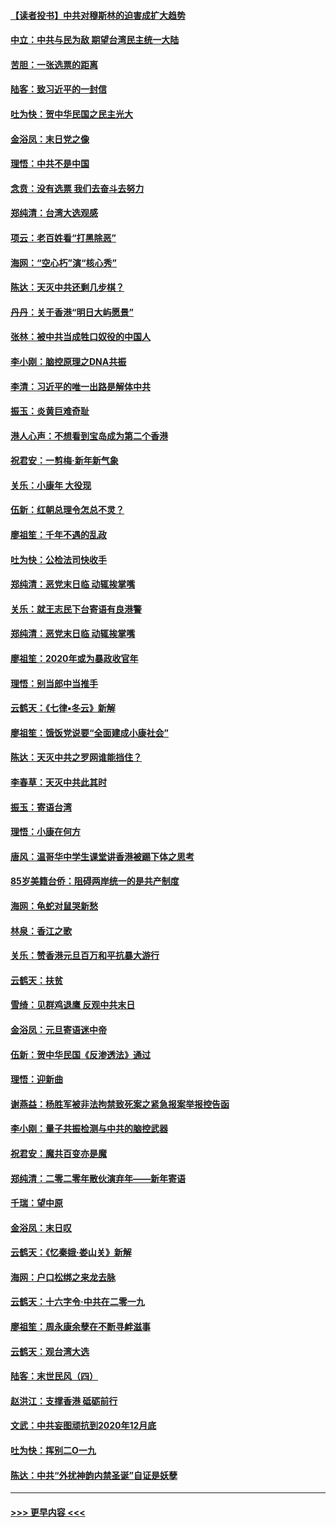 #### [【读者投书】中共对穆斯林的迫害成扩大趋势](../pages/nsc993/n11791371.md?t=01141755) 
#### [中立：中共与民为敌 期望台湾民主统一大陆](../pages/nsc993/n11790392.md?t=01141755) 
#### [苦胆：一张选票的距离](../pages/nsc993/n11788914.md?t=01141755) 
#### [陆客：致习近平的一封信](../pages/nsc993/n11788867.md?t=01141755) 
#### [吐为快：贺中华民国之民主光大](../pages/nsc993/n11788618.md?t=01141755) 
#### [金浴凤：末日党之像](../pages/nsc993/n11787475.md?t=01141755) 
#### [理悟：中共不是中国](../pages/nsc993/n11787463.md?t=01141755) 
#### [念贲：没有选票  我们去奋斗去努力](../pages/nsc993/n11787398.md?t=01141755) 
#### [郑纯清：台湾大选观感](../pages/nsc993/n11786210.md?t=01141755) 
#### [项云：老百姓看“打黑除恶”](../pages/nsc993/n11785398.md?t=01141755) 
#### [海网：“空心朽”演“核心秀”](../pages/nsc993/n11783874.md?t=01141755) 
#### [陈达：天灭中共还剩几步棋？](../pages/nsc993/n11783719.md?t=01141755) 
#### [丹丹：关于香港“明日大屿愿景”](../pages/nsc993/n11783273.md?t=01141755) 
#### [张林：被中共当成牲口奴役的中国人](../pages/nsc993/n11782397.md?t=01141755) 
#### [李小刚：脑控原理之DNA共振](../pages/nsc993/n11780962.md?t=01141755) 
#### [李清：习近平的唯一出路是解体中共](../pages/nsc993/n11780866.md?t=01141755) 
#### [振玉：炎黄巨难奇耻](../pages/nsc993/n11779632.md?t=01141755) 
#### [港人心声：不想看到宝岛成为第二个香港](../pages/nsc993/n11778817.md?t=01141755) 
#### [祝君安：一剪梅‧新年新气象](../pages/nsc993/n11776340.md?t=01141755) 
#### [关乐：小康年 大役现](../pages/nsc993/n11774213.md?t=01141755) 
#### [伍新：红朝总理令怎总不灵？](../pages/nsc993/n11770813.md?t=01141755) 
#### [廖祖笙：千年不遇的乱政](../pages/nsc993/n11770373.md?t=01141755) 
#### [吐为快：公检法司快收手](../pages/nsc993/n11770359.md?t=01141755) 
#### [郑纯清：恶党末日临 动辄挨掌嘴](../pages/nsc993/n11769912.md?t=01141755) 
#### [关乐：就王志民下台寄语有良港警](../pages/nsc993/n11769903.md?t=01141755) 
#### [郑纯清：恶党末日临 动辄挨掌嘴](../pages/nsc993/n11769356.md?t=01141755) 
#### [廖祖笙：2020年或为暴政收官年](../pages/nsc993/n11768216.md?t=01141755) 
#### [理悟：别当郎中当推手](../pages/nsc993/n11768243.md?t=01141755) 
#### [云鹤天：《七律▪冬云》新解](../pages/nsc993/n11768204.md?t=01141755) 
#### [廖祖笙：饿饭党说要“全面建成小康社会”](../pages/nsc993/n11767482.md?t=01141755) 
#### [陈达：天灭中共之罗网谁能挡住？](../pages/nsc993/n11767465.md?t=01141755) 
#### [李春草：天灭中共此其时](../pages/nsc993/n11767452.md?t=01141755) 
#### [振玉：寄语台湾](../pages/nsc993/n11767432.md?t=01141755) 
#### [理悟：小康在何方](../pages/nsc993/n11767394.md?t=01141755) 
#### [唐风：温哥华中学生课堂讲香港被踢下体之思考](../pages/nsc993/n11766848.md?t=01141755) 
#### [85岁美籍台侨：阻碍两岸统一的是共产制度](../pages/nsc993/n11765043.md?t=01141755) 
#### [海网：龟蛇对鼠哭新愁](../pages/nsc993/n11764895.md?t=01141755) 
#### [林泉：香江之歌](../pages/nsc993/n11764415.md?t=01141755) 
#### [关乐：赞香港元旦百万和平抗暴大游行](../pages/nsc993/n11764382.md?t=01141755) 
#### [云鹤天：扶贫](../pages/nsc993/n11764245.md?t=01141755) 
#### [雪绮：见群鸡退鹰  反观中共末日](../pages/nsc993/n11762112.md?t=01141755) 
#### [金浴凤：元旦寄语迷中帝](../pages/nsc993/n11761788.md?t=01141755) 
#### [伍新：贺中华民国《反渗透法》通过](../pages/nsc993/n11761994.md?t=01141755) 
#### [理悟：迎新曲](../pages/nsc993/n11761152.md?t=01141755) 
#### [谢燕益：杨胜军被非法拘禁致死案之紧急报案举报控告函](../pages/nsc993/n11756134.md?t=01141755) 
#### [李小刚：量子共振检测与中共的脑控武器](../pages/nsc993/n11754518.md?t=01141755) 
#### [祝君安：魔共百变亦是魔](../pages/nsc993/n11754469.md?t=01141755) 
#### [郑纯清：二零二零年散伙演弃年——新年寄语](../pages/nsc993/n11754195.md?t=01141755) 
#### [千瑞：望中原](../pages/nsc993/n11754159.md?t=01141755) 
#### [金浴凤：末日叹](../pages/nsc993/n11752359.md?t=01141755) 
#### [云鹤天：《忆秦娥‧娄山关》新解](../pages/nsc993/n11752348.md?t=01141755) 
#### [海网：户口松绑之来龙去脉](../pages/nsc993/n11752328.md?t=01141755) 
#### [云鹤天：十六字令‧中共在二零一九](../pages/nsc993/n11752305.md?t=01141755) 
#### [廖祖笙：周永康余孽在不断寻衅滋事](../pages/nsc993/n11751013.md?t=01141755) 
#### [云鹤天：观台湾大选](../pages/nsc993/n11751007.md?t=01141755) 
#### [陆客：末世民风（四）](../pages/nsc993/n11749203.md?t=01141755) 
#### [赵洪江：支撑香港 砥砺前行](../pages/nsc993/n11748482.md?t=01141755) 
#### [文武：中共妄图顽抗到2020年12月底](../pages/nsc993/n11748446.md?t=01141755) 
#### [吐为快：挥别二O一九](../pages/nsc993/n11748411.md?t=01141755) 
#### [陈达：中共“外扰神韵内禁圣诞”自证是妖孽](../pages/nsc993/n11748226.md?t=01141755) 

----
#### [ >>> 更早内容 <<< ](../indexes/nsc993-earlier.md)
